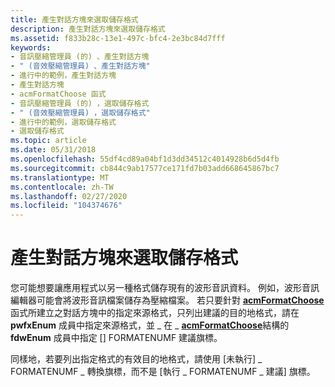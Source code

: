```yaml
---
title: 產生對話方塊來選取儲存格式
description: 產生對話方塊來選取儲存格式
ms.assetid: f833b28c-13e1-497c-bfc4-2e3bc84d7fff
keywords:
- 音訊壓縮管理員 (的) 、產生對話方塊
- " (音效壓縮管理員) 、產生對話方塊"
- 進行中的範例，產生對話方塊
- 產生對話方塊
- acmFormatChoose 函式
- 音訊壓縮管理員 (的) ，選取儲存格式
- " (音效壓縮管理員) ，選取儲存格式"
- 進行中的範例，選取儲存格式
- 選取儲存格式
ms.topic: article
ms.date: 05/31/2018
ms.openlocfilehash: 55df4cd89a04bf1d3dd34512c4014928b6d5d4fb
ms.sourcegitcommit: cb844c9ab17577ce171fd7b03add668645867bc7
ms.translationtype: MT
ms.contentlocale: zh-TW
ms.lasthandoff: 02/27/2020
ms.locfileid: "104374676"
---
```

# <a name="producing-a-dialog-box-for-selecting-a-format-for-saving"></a>產生對話方塊來選取儲存格式

您可能想要讓應用程式以另一種格式儲存現有的波形音訊資料。 例如，波形音訊編輯器可能會將波形音訊檔案儲存為壓縮檔案。 若只要針對 [**acmFormatChoose**](/windows/desktop/api/Msacm/nf-msacm-acmformatchoose)函式所建立之對話方塊中的指定來源格式，只列出建議的目的地格式，請在 **pwfxEnum** 成員中指定來源格式，並 \_ 在 \_ [**acmFormatChoose**](/windows/win32/api/msacm/ns-msacm-acmformatchoose)結構的 **fdwEnum** 成員中指定 [] FORMATENUMF 建議旗標。

同樣地，若要列出指定格式的有效目的地格式，請使用 [未執行] \_ FORMATENUMF \_ 轉換旗標，而不是 [執行 \_ FORMATENUMF \_ 建議] 旗標。

 

 




